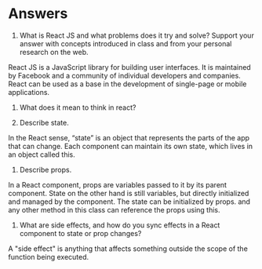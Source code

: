 # Answers

1. What is React JS and what problems does it try and solve? Support your answer with concepts introduced in class and from your personal research on the web.

React JS is a JavaScript library for building user interfaces. It is maintained by Facebook and a community of individual developers and companies. React can be used as a base in the development of single-page or mobile applications.


1. What does it mean to think in react?

1. Describe state.

In the React sense, “state” is an object that represents the parts of the app that can change. Each component can maintain its own state, which lives in an object called this.

1. Describe props.

In a React component, props are variables passed to it by its parent component. State on the other hand is still variables, but directly initialized and managed by the component. The state can be initialized by props. and any other method in this class can reference the props using this.

1. What are side effects, and how do you sync effects in a React component to state or prop changes?

A "side effect" is anything that affects something outside the scope of the function being executed.

